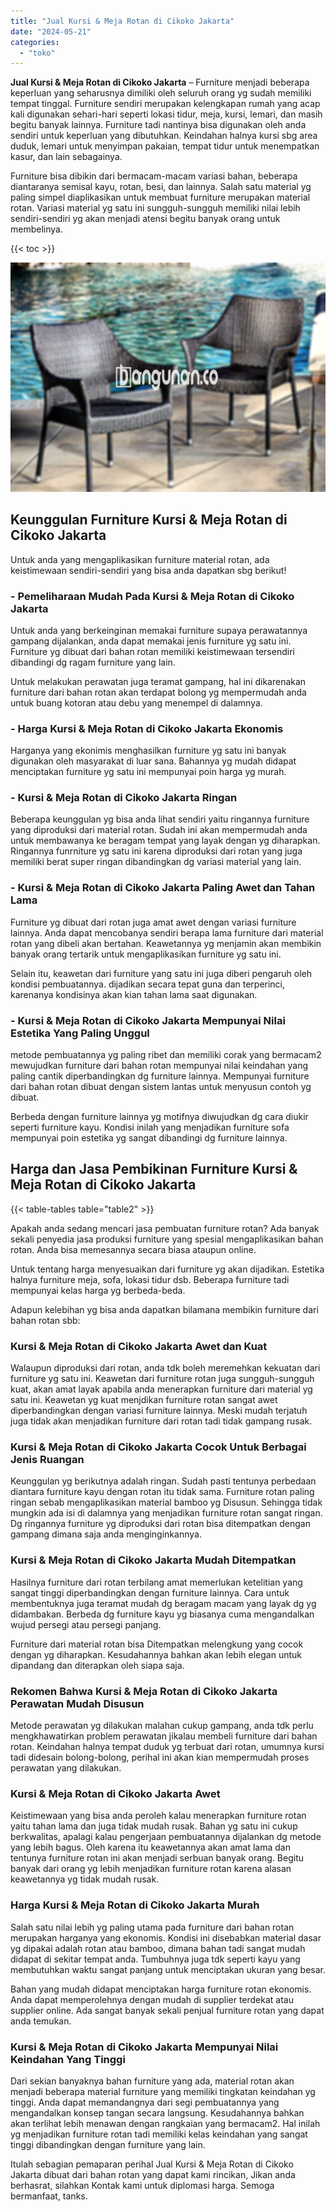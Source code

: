 ```yaml
---
title: "Jual Kursi & Meja Rotan di Cikoko Jakarta"
date: "2024-05-21"
categories: 
  - "toko"
---
```


**Jual Kursi & Meja Rotan di Cikoko Jakarta** – Furniture menjadi beberapa keperluan yang seharusnya dimiliki oleh seluruh orang yg sudah memiliki tempat tinggal. Furniture sendiri merupakan kelengkapan rumah yang acap kali digunakan sehari-hari seperti lokasi tidur, meja, kursi, lemari, dan masih begitu banyak lainnya. Furniture tadi nantinya bisa digunakan oleh anda sendiri untuk keperluan yang dibutuhkan. Keindahan halnya kursi sbg area duduk, lemari untuk menyimpan pakaian, tempat tidur untuk menempatkan kasur, dan lain sebagainya.

Furniture bisa dibikin dari bermacam-macam variasi bahan, beberapa diantaranya semisal kayu, rotan, besi, dan lainnya. Salah satu material yg paling simpel diaplikasikan untuk membuat furniture merupakan material rotan. Variasi material yg satu ini sungguh-sungguh memiliki nilai lebih sendiri-sendiri yg akan menjadi atensi begitu banyak orang untuk membelinya.

{{< toc >}}

![Jual Kursi & Meja Rotan di Cikoko Jakarta](/images/kursi-meja-rotan-murah32.png)

## Keunggulan Furniture Kursi & Meja Rotan di Cikoko Jakarta

Untuk anda yang mengaplikasikan furniture material rotan, ada keistimewaan sendiri-sendiri yang bisa anda dapatkan sbg berikut!

### \- Pemeliharaan Mudah Pada Kursi & Meja Rotan di Cikoko Jakarta

Untuk anda yang berkeinginan memakai furniture supaya perawatannya gampang dijalankan, anda dapat memakai jenis furniture yg satu ini. Furniture yg dibuat dari bahan rotan memiliki keistimewaan tersendiri dibandingi dg ragam furniture yang lain.

Untuk melakukan perawatan juga teramat gampang, hal ini dikarenakan furniture dari bahan rotan akan terdapat bolong yg mempermudah anda untuk buang kotoran atau debu yang menempel di dalamnya.

### \- Harga Kursi & Meja Rotan di Cikoko Jakarta Ekonomis

Harganya yang ekonimis menghasilkan furniture yg satu ini banyak digunakan oleh masyarakat di luar sana. Bahannya yg mudah didapat menciptakan furniture yg satu ini mempunyai poin harga yg murah.

### \- Kursi & Meja Rotan di Cikoko Jakarta Ringan

Beberapa keunggulan yg bisa anda lihat sendiri yaitu ringannya furniture yang diproduksi dari material rotan. Sudah ini akan mempermudah anda untuk membawanya ke beragam tempat yang layak dengan yg diharapkan. Ringannya funrniture yg satu ini karena diproduksi dari rotan yang juga memiliki berat super ringan dibandingkan dg variasi material yang lain.

### \- Kursi & Meja Rotan di Cikoko Jakarta Paling Awet dan Tahan Lama

Furniture yg dibuat dari rotan juga amat awet dengan variasi furniture lainnya. Anda dapat mencobanya sendiri berapa lama furniture dari material rotan yang dibeli akan bertahan. Keawetannya yg menjamin akan membikin banyak orang tertarik untuk mengaplikasikan furniture yg satu ini.

Selain itu, keawetan dari furniture yang satu ini juga diberi pengaruh oleh kondisi pembuatannya. dijadikan secara tepat guna dan terperinci, karenanya kondisinya akan kian tahan lama saat digunakan.

### \- Kursi & Meja Rotan di Cikoko Jakarta Mempunyai Nilai Estetika Yang Paling Unggul

metode pembuatannya yg paling ribet dan memiliki corak yang bermacam2 mewujudkan furniture dari bahan rotan mempunyai nilai keindahan yang paling cantik diperbandingkan dg furniture lainnya. Mempunyai furniture dari bahan rotan dibuat dengan sistem lantas untuk menyusun contoh yg dibuat.

Berbeda dengan furniture lainnya yg motifnya diwujudkan dg cara diukir seperti furniture kayu. Kondisi inilah yang menjadikan furniture sofa mempunyai poin estetika yg sangat dibandingi dg furniture lainnya.

## Harga dan Jasa Pembikinan Furniture Kursi & Meja Rotan di Cikoko Jakarta

{{< table-tables table="table2" >}}

Apakah anda sedang mencari jasa pembuatan furniture rotan? Ada banyak sekali penyedia jasa produksi furniture yang spesial mengaplikasikan bahan rotan. Anda bisa memesannya secara biasa ataupun online.

Untuk tentang harga menyesuaikan dari furniture yg akan dijadikan. Estetika halnya furniture meja, sofa, lokasi tidur dsb. Beberapa furniture tadi mempunyai kelas harga yg berbeda-beda.

Adapun kelebihan yg bisa anda dapatkan bilamana membikin furniture dari bahan rotan sbb:

### Kursi & Meja Rotan di Cikoko Jakarta Awet dan Kuat

Walaupun diproduksi dari rotan, anda tdk boleh meremehkan kekuatan dari furniture yg satu ini. Keawetan dari furniture rotan juga sungguh-sungguh kuat, akan amat layak apabila anda menerapkan furniture dari material yg satu ini. Keawetan yg kuat menjdikan furniture rotan sangat awet diperbandingkan dengan variasi furniture lainnya. Meski mudah terjatuh juga tidak akan menjadikan furniture dari rotan tadi tidak gampang rusak.

### Kursi & Meja Rotan di Cikoko Jakarta Cocok Untuk Berbagai Jenis Ruangan

Keunggulan yg berikutnya adalah ringan. Sudah pasti tentunya perbedaan diantara furniture kayu dengan rotan itu tidak sama. Furniture rotan paling ringan sebab mengaplikasikan material bamboo yg Disusun. Sehingga tidak mungkin ada isi di dalamnya yang menjadikan furniture rotan sangat ringan. Dg ringannya furniture yg diproduksi dari rotan bisa ditempatkan dengan gampang dimana saja anda menginginkannya.

### Kursi & Meja Rotan di Cikoko Jakarta Mudah Ditempatkan

Hasilnya furniture dari rotan terbilang amat memerlukan ketelitian yang sangat tinggi diperbandingkan dengan furniture lainnya. Cara untuk membentuknya juga teramat mudah dg beragam macam yang layak dg yg didambakan. Berbeda dg furniture kayu yg biasanya cuma mengandalkan wujud persegi atau persegi panjang.

Furniture dari material rotan bisa Ditempatkan melengkung yang cocok dengan yg diharapkan. Kesudahannya bahkan akan lebih elegan untuk dipandang dan diterapkan oleh siapa saja.

### Rekomen Bahwa Kursi & Meja Rotan di Cikoko Jakarta Perawatan Mudah Disusun

Metode perawatan yg dilakukan malahan cukup gampang, anda tdk perlu mengkhawatirkan problem perawatan jikalau membeli furniture dari bahan rotan. Keindahan halnya tempat duduk yg terbuat dari rotan, umumnya kursi tadi didesain bolong-bolong, perihal ini akan kian mempermudah proses perawatan yang dilakukan.

### Kursi & Meja Rotan di Cikoko Jakarta Awet

Keistimewaan yang bisa anda peroleh kalau menerapkan furniture rotan yaitu tahan lama dan juga tidak mudah rusak. Bahan yg satu ini cukup berkwalitas, apalagi kalau pengerjaan pembuatannya dijalankan dg metode yang lebih bagus. Oleh karena itu keawetannya akan amat lama dan tentunya furniture rotan ini akan menjadi serbuan banyak orang. Begitu banyak dari orang yg lebih menjadikan furniture rotan karena alasan keawetannya yg tidak mudah rusak.

### Harga Kursi & Meja Rotan di Cikoko Jakarta Murah

Salah satu nilai lebih yg paling utama pada furniture dari bahan rotan merupakan harganya yang ekonomis. Kondisi ini disebabkan material dasar yg dipakai adalah rotan atau bamboo, dimana bahan tadi sangat mudah didapat di sekitar tempat anda. Tumbuhnya juga tdk seperti kayu yang membutuhkan waktu sangat panjang untuk menciptakan ukuran yang besar.

Bahan yang mudah didapat menciptakan harga furniture rotan ekonomis. Anda dapat memperolehnya dengan mudah di supplier terdekat atau supplier online. Ada sangat banyak sekali penjual furniture rotan yang dapat anda temukan.

### Kursi & Meja Rotan di Cikoko Jakarta Mempunyai Nilai Keindahan Yang Tinggi

Dari sekian banyaknya bahan furniture yang ada, material rotan akan menjadi beberapa material furniture yang memiliki tingkatan keindahan yg tinggi. Anda dapat memandangnya dari segi pembuatannya yang mengandalkan konsep tangan secara langsung. Kesudahannya bahkan akan terlihat lebih menawan dengan rangkaian yang bermacam2. Hal inilah yg menjadikan furniture rotan tadi memiliki kelas keindahan yang sangat tinggi dibandingkan dengan furniture yang lain.

Itulah sebagian pemaparan perihal Jual Kursi & Meja Rotan di Cikoko Jakarta dibuat dari bahan rotan yang dapat kami rincikan, Jikan anda berhasrat, silahkan Kontak kami untuk diplomasi harga. Semoga bermanfaat, tanks.
